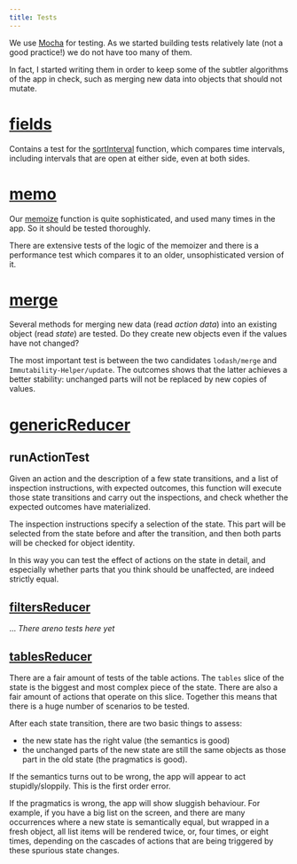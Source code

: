 ```yaml
---
title: Tests
---
```


We use [Mocha]({{site.mocha}}) for testing. As we started building tests
relatively late (not a good practice!) we do not have too many of them.

In fact, I started writing them in order to keep some of the subtler algorithms
of the app in check, such as merging new data into objects that should not
mutate.

# [fields]({{site.testBase}}/fields.js)

Contains a test for the [sortInterval](Lib#sorttimeinterval) function, which
compares time intervals, including intervals that are open at either side, even
at both sides.

# [memo]({{site.testBase}}/memo.js)

Our [memoize](Lib#memoize) function is quite sophisticated, and used many times
in the app. So it should be tested thoroughly.

There are extensive tests of the logic of the memoizer and there is a
performance test which compares it to an older, unsophisticated version of it.

# [merge]({{site.testBase}}/merge.js)

Several methods for merging new data (read _action data_) into an existing
object (read _state_) are tested. Do they create new objects even if the values
have not changed?

The most important test is between the two candidates `lodash/merge` and
`Immutability-Helper/update`. The outcomes shows that the latter achieves a
better stability: unchanged parts will not be replaced by new copies of values.

# [genericReducer]({{site.testBase}}/genericReducer.js)

## runActionTest

Given an action and the description of a few state transitions, and a list of
inspection instructions, with expected outcomes, this function will execute
those state transitions and carry out the inspections, and check whether the
expected outcomes have materialized.

The inspection instructions specify a selection of the state. This part will be
selected from the state before and after the transition, and then both parts
will be checked for object identity.

In this way you can test the effect of actions on the state in detail, and
especially whether parts that you think should be unaffected, are indeed
strictly equal.

## [filtersReducer]({{site.testBase}}/reduce/filtersReducer.js)

... _There areno tests here yet_

## [tablesReducer]({{site.testBase}}/reduce/tablesReducer.js)

There are a fair amount of tests of the table actions. The `tables` slice of the
state is the biggest and most complex piece of the state. There are also a fair
amount of actions that operate on this slice. Together this means that there is
a huge number of scenarios to be tested.

After each state transition, there are two basic things to assess:

* the new state has the right value (the semantics is good)
* the unchanged parts of the new state are still the same objects as those part
  in the old state (the pragmatics is good).

If the semantics turns out to be wrong, the app will appear to act
stupidly/sloppily. This is the first order error.

If the pragmatics is wrong, the app will show sluggish behaviour. For example,
if you have a big list on the screen, and there are many occurrences where a new
state is semantically equal, but wrapped in a fresh object, all list items will
be rendered twice, or, four times, or eight times, depending on the cascades of
actions that are being triggered by these spurious state changes.
